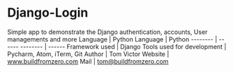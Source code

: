 # Django-Login
Simple app to demonstrate the Django authentication, accounts, User managements and more
Language | Python		  Language | Python
-------- | ------		  -------- | ------
Framework used | Django
Tools used for development | Pycharm, Atom, iTerm, Git
Author | Tom Victor
Website | www.buildfromzero.com
Mail | tom@buildfromzero.com
